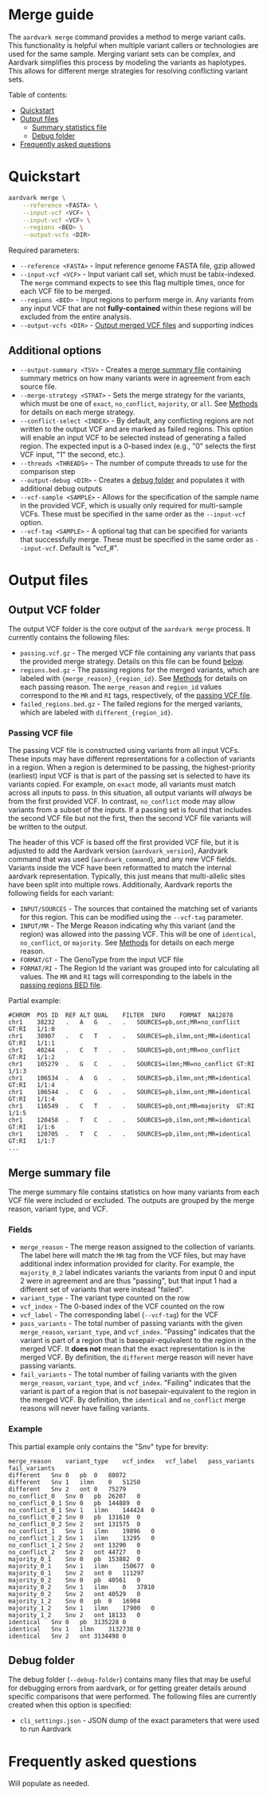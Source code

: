 # Merge guide
The `aardvark merge` command provides a method to merge variant calls.
This functionality is helpful when multiple variant callers or technologies are used for the same sample.
Merging variant sets can be complex, and Aardvark simplifies this process by modeling the variants as haplotypes.
This allows for different merge strategies for resolving conflicting variant sets. 

Table of contents:

* [Quickstart](#quickstart)
* [Output files](#output-files)
  * [Summary statistics file](#summary-statistics-file)
  * [Debug folder](#debug-folder)
* [Frequently asked questions](#frequently-asked-questions)

# Quickstart
```bash
aardvark merge \
    --reference <FASTA> \
    --input-vcf <VCF> \
    --input-vcf <VCF> \
    --regions <BED> \
    --output-vcfs <DIR>
```

Required parameters:
* `--reference <FASTA>` - Input reference genome FASTA file, gzip allowed
* `--input-vcf <VCF>` - Input variant call set, which must be tabix-indexed. The `merge` command expects to see this flag multiple times, once for each VCF file to be merged.
* `--regions <BED>` - Input regions to perform merge in. Any variants from any input VCF that are not **fully-contained** within these regions will be excluded from the entire analysis.
* `--output-vcfs <DIR>` - [Output merged VCF files](#output-vcf-folder) and supporting indices

## Additional options
* `--output-summary <TSV>` - Creates a [merge summary file](#merge-summary-file) containing summary metrics on how many variants were in agreement from each source file.
* `--merge-strategy <STRAT>` - Sets the merge strategy for the variants, which must be one of `exact`, `no_conflict`, `majority`, or `all`. See [Methods](./methods.md#merge-strategies) for details on each merge strategy.
* `--conflict-select <INDEX>` - By default, any conflicting regions are not written to the output VCF and are marked as failed regions. This option will enable an input VCF to be selected instead of generating a failed region. The expected input is a 0-based index (e.g., "0" selects the first VCF input, "1" the second, etc.).
* `--threads <THREADS>` - The number of compute threads to use for the comparison step
* `--output-debug <DIR>` - Creates a [debug folder](#debug-folder) and populates it with additional debug outputs
* `--vcf-sample <SAMPLE>` - Allows for the specification of the sample name in the provided VCF, which is usually only required for multi-sample VCFs. These must be specified in the same order as the `--input-vcf` option.
* `--vcf-tag <SAMPLE>` - A optional tag that can be specified for variants that successfully merge. These must be specified in the same order as `--input-vcf`. Default is "vcf_#".

# Output files
## Output VCF folder
The output VCF folder is the core output of the `aardvark merge` process.
It currently contains the following files:

* `passing.vcf.gz` - The merged VCF file containing any variants that pass the provided merge strategy. Details on this file can be found [below](#passing-vcf-file).
* `regions.bed.gz` - The passing regions for the merged variants, which are labeled with `{merge_reason}_{region_id}`. See [Methods](./methods.md#merge-command) for details on each passing reason. The `merge_reason` and `region_id` values correspond to the `MR` and `RI` tags, respectively, of the [passing VCF file](#passing-vcf-file).
* `failed_regions.bed.gz` - The failed regions for the merged variants, which are labeled with `different_{region_id}`.

### Passing VCF file
The passing VCF file is constructed using variants from all input VCFs.
These inputs may have different representations for a collection of variants in a region.
When a region is determined to be passing, the highest-priority (earliest) input VCF is that is part of the passing set is selected to have its variants copied.
For example, on `exact` mode, all variants must match across all inputs to pass.
In this situation, all output variants will *always* be from the first provided VCF.
In contrast, `no_conflict` mode may allow variants from a subset of the inputs. 
If a passing set is found that includes the second VCF file but not the first, then the second VCF file variants will be written to the output.

The header of this VCF is based off the first provided VCF file, but it is adjusted to add the Aardvark version (`aardvark_version`), Aardvark command that was used (`aardvark_command`), and any new VCF fields.
Variants inside the VCF have been reformatted to match the internal aardvark representation.
Typically, this just means that multi-allelic sites have been split into multiple rows.
Additionally, Aardvark reports the following fields for each variant:
* `INPUT/SOURCES` - The sources that contained the matching set of variants for this region. This can be modified using the `--vcf-tag` parameter.
* `INPUT/MR` - The Merge Reason indicating why this variant (and the region) was allowed into the passing VCF. This will be one of `identical`, `no_conflict`, or `majority`. See [Methods](./methods.md#merge-command) for details on each merge reason.
* `FORMAT/GT` - The GenoType from the input VCF file
* `FORMAT/RI` - The Region Id the variant was grouped into for calculating all values. The `MR` and `RI` tags will corresponding to the labels in the [passing regions BED file](#output-vcf-folder).

Partial example:
```
#CHROM	POS	ID	REF	ALT	QUAL	FILTER	INFO	FORMAT	NA12878
chr1	38232	.	A	G	.	.	SOURCES=pb,ont;MR=no_conflict	GT:RI	1/1:0
chr1	38907	.	C	T	.	.	SOURCES=pb,ilmn,ont;MR=identical	GT:RI	1/1:1
chr1	40244	.	C	T	.	.	SOURCES=pb,ont;MR=no_conflict	GT:RI	1/1:2
chr1	105279	.	G	C	.	.	SOURCES=ilmn;MR=no_conflict	GT:RI	1/1:3
chr1	106534	.	A	G	.	.	SOURCES=pb,ilmn,ont;MR=identical	GT:RI	1/1:4
chr1	106544	.	C	G	.	.	SOURCES=pb,ilmn,ont;MR=identical	GT:RI	1/1:4
chr1	116549	.	C	T	.	.	SOURCES=pb,ont;MR=majority	GT:RI	1/1:5
chr1	120458	.	T	C	.	.	SOURCES=pb,ilmn,ont;MR=identical	GT:RI	1/1:6
chr1	120705	.	T	C	.	.	SOURCES=pb,ilmn,ont;MR=identical	GT:RI	1/1:7
...
```

## Merge summary file
The merge summary file contains statistics on how many variants from each VCF file were included or excluded.
The outputs are grouped by the merge reason, variant type, and VCF.

### Fields
* `merge_reason` - The merge reason assigned to the collection of variants. The label here will match the `MR` tag from the VCF files, but may have additional index information provided for clarity. For example, the `majority_0_2` label indicates variants the variants from input 0 and input 2 were in agreement and are thus "passing", but that input 1 had a different set of variants that were instead "failed".
* `variant_type` - The variant type counted on the row
* `vcf_index` - The 0-based index of the VCF counted on the row
* `vcf_label` - The corresponding label (`--vcf-tag`) for the VCF
* `pass_variants` - The total number of passing variants with the given `merge_reason`, `variant_type`, and `vcf_index`. "Passing" indicates that the variant is part of a region that is basepair-equivalent to the region in the merged VCF. It **does not** mean that the exact representation is in the merged VCF. By definition, the `different` merge reason will never have passing variants.
* `fail_variants` - The total number of failing variants with the given `merge_reason`, `variant_type`, and `vcf_index`. "Failing" indicates that the variant is part of a region that is *not* basepair-equivalent to the region in the merged VCF. By definition, the `identical` and `no_conflict` merge reasons will never have failing variants.

### Example
This partial example only contains the "Snv" type for brevity:
```
merge_reason	variant_type	vcf_index	vcf_label	pass_variants	fail_variants
different	Snv	0	pb	0	88072
different	Snv	1	ilmn	0	51250
different	Snv	2	ont	0	75279
no_conflict_0	Snv	0	pb	26207	0
no_conflict_0_1	Snv	0	pb	144889	0
no_conflict_0_1	Snv	1	ilmn	144424	0
no_conflict_0_2	Snv	0	pb	131610	0
no_conflict_0_2	Snv	2	ont	131575	0
no_conflict_1	Snv	1	ilmn	19896	0
no_conflict_1_2	Snv	1	ilmn	13295	0
no_conflict_1_2	Snv	2	ont	13290	0
no_conflict_2	Snv	2	ont	44727	0
majority_0_1	Snv	0	pb	153882	0
majority_0_1	Snv	1	ilmn	150677	0
majority_0_1	Snv	2	ont	0	111297
majority_0_2	Snv	0	pb	40561	0
majority_0_2	Snv	1	ilmn	0	37810
majority_0_2	Snv	2	ont	40529	0
majority_1_2	Snv	0	pb	0	16904
majority_1_2	Snv	1	ilmn	17900	0
majority_1_2	Snv	2	ont	18133	0
identical	Snv	0	pb	3135228	0
identical	Snv	1	ilmn	3132738	0
identical	Snv	2	ont	3134498	0
```

## Debug folder
The debug folder (`--debug-folder`) contains many files that may be useful for debugging errors from aardvark, or for getting greater details around specific comparisons that were performed.
The following files are currently created when this option is specified:

* `cli_settings.json` - JSON dump of the exact parameters that were used to run Aardvark

# Frequently asked questions
Will populate as needed.
